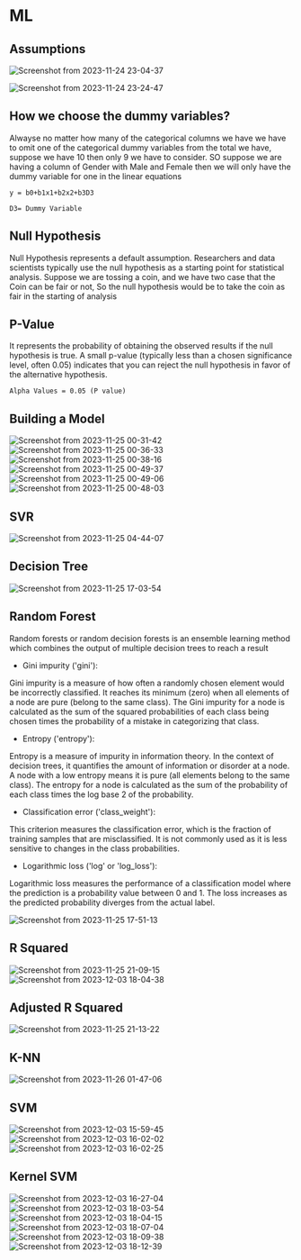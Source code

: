 # ML

## Assumptions
![Screenshot from 2023-11-24 23-04-37](https://github.com/shuklaritvik06/machine-learning-course/assets/72812470/b4e2d354-5b88-46a3-b17e-1161fa519db5)

![Screenshot from 2023-11-24 23-24-47](https://github.com/shuklaritvik06/machine-learning-course/assets/72812470/65d21ed3-f0a4-47f7-8273-c0a3144de2d6)

## How we choose the dummy variables?

Alwayse no matter how many of the categorical columns we have we have to omit one of the categorical dummy variables from the total we have, suppose we have 10 then only 9 we have to consider. SO suppose we are having a column of Gender with Male and Female then we will only have the dummy variable for one in the linear equations

```
y = b0+b1x1+b2x2+b3D3

D3= Dummy Variable
```

## Null Hypothesis

Null Hypothesis represents a default assumption. Researchers and data scientists typically use the null hypothesis as a starting point for statistical analysis. Suppose we are tossing a coin, and we have two case that the Coin can be fair or not, So the null hypothesis would be to take the coin as fair in the starting of analysis

 ## P-Value

It represents the probability of obtaining the observed results if the null hypothesis is true. A small p-value (typically less than a chosen significance level, often 0.05) indicates that you can reject the null hypothesis in favor of the alternative hypothesis.

```
Alpha Values = 0.05 (P value)
```

## Building a Model

![Screenshot from 2023-11-25 00-31-42](https://github.com/shuklaritvik06/machine-learning-course/assets/72812470/69837e27-77e2-4a66-ab42-8cb8f2aaf93c)
![Screenshot from 2023-11-25 00-36-33](https://github.com/shuklaritvik06/machine-learning-course/assets/72812470/32823ecc-2d54-4430-ad23-3622e1ca334c)
![Screenshot from 2023-11-25 00-38-16](https://github.com/shuklaritvik06/machine-learning-course/assets/72812470/b9bd62db-4e91-4a63-9c2a-5185ee3b1657)
![Screenshot from 2023-11-25 00-49-37](https://github.com/shuklaritvik06/machine-learning-course/assets/72812470/1d0fdfba-1090-41bc-b0db-d3304fd94a31)
![Screenshot from 2023-11-25 00-49-06](https://github.com/shuklaritvik06/machine-learning-course/assets/72812470/1ef68a6b-af62-4312-9657-f96c1ddef38a)
![Screenshot from 2023-11-25 00-48-03](https://github.com/shuklaritvik06/machine-learning-course/assets/72812470/56787e7d-e8cf-45fc-914d-72827d7156ca)

## SVR
![Screenshot from 2023-11-25 04-44-07](https://github.com/shuklaritvik06/machine-learning-course/assets/72812470/46fcb919-e7d5-4cd8-ad50-bba4065d9302)


## Decision Tree 

![Screenshot from 2023-11-25 17-03-54](https://github.com/shuklaritvik06/machine-learning-course/assets/72812470/c0baa31b-7402-4f00-b5e8-3b95d2164068)

## Random Forest

Random forests or random decision forests is an ensemble learning method which combines the output of multiple decision trees to reach a result

- Gini impurity ('gini'):

Gini impurity is a measure of how often a randomly chosen element would be incorrectly classified. It reaches its minimum (zero) when all elements of a node are pure (belong to the same class).
The Gini impurity for a node is calculated as the sum of the squared probabilities of each class being chosen times the probability of a mistake in categorizing that class.

- Entropy ('entropy'):

Entropy is a measure of impurity in information theory. In the context of decision trees, it quantifies the amount of information or disorder at a node. A node with a low entropy means it is pure (all elements belong to the same class).
The entropy for a node is calculated as the sum of the probability of each class times the log base 2 of the probability.

- Classification error ('class_weight'):

This criterion measures the classification error, which is the fraction of training samples that are misclassified.
It is not commonly used as it is less sensitive to changes in the class probabilities.

- Logarithmic loss ('log' or 'log_loss'):

Logarithmic loss measures the performance of a classification model where the prediction is a probability value between 0 and 1.
The loss increases as the predicted probability diverges from the actual label.

![Screenshot from 2023-11-25 17-51-13](https://github.com/shuklaritvik06/machine-learning-course/assets/72812470/90ecc884-a937-4807-9836-ffe13b79e869)

## R Squared
![Screenshot from 2023-11-25 21-09-15](https://github.com/shuklaritvik06/machine-learning-course/assets/72812470/b55b3f28-9587-40e8-bed6-98d8456416a5)
![Screenshot from 2023-12-03 18-04-38](https://github.com/shuklaritvik06/machine-learning-course/assets/72812470/a9dcdf28-e2b8-4106-bccd-0bce323bc96f)

## Adjusted R Squared

![Screenshot from 2023-11-25 21-13-22](https://github.com/shuklaritvik06/machine-learning-course/assets/72812470/cec1f84a-b624-48cc-aeea-f66f2e6ab99f)

## K-NN

![Screenshot from 2023-11-26 01-47-06](https://github.com/shuklaritvik06/machine-learning-course/assets/72812470/34151fe4-3fa1-4f83-99f2-54847bc24a37)

## SVM 

![Screenshot from 2023-12-03 15-59-45](https://github.com/shuklaritvik06/machine-learning-course/assets/72812470/9283716e-a73b-4e9d-9f86-79be2517c0a4)
![Screenshot from 2023-12-03 16-02-02](https://github.com/shuklaritvik06/machine-learning-course/assets/72812470/0f7982fe-4a35-401a-bd99-4ed1a4349216)
![Screenshot from 2023-12-03 16-02-25](https://github.com/shuklaritvik06/machine-learning-course/assets/72812470/5305b725-b58a-4650-8007-d26c479c104f)

## Kernel SVM

![Screenshot from 2023-12-03 16-27-04](https://github.com/shuklaritvik06/machine-learning-course/assets/72812470/9e8c30a2-1449-4794-a443-86ad6b0e473c)
![Screenshot from 2023-12-03 18-03-54](https://github.com/shuklaritvik06/machine-learning-course/assets/72812470/de4f618f-67b9-4440-b3a8-4263ca1ca6ab)
![Screenshot from 2023-12-03 18-04-15](https://github.com/shuklaritvik06/machine-learning-course/assets/72812470/0754e55b-7273-4100-80fa-b5d5aefc3b4e)
![Screenshot from 2023-12-03 18-07-04](https://github.com/shuklaritvik06/machine-learning-course/assets/72812470/d55db904-231f-47d9-b7fe-3d0cd0f844ed)
![Screenshot from 2023-12-03 18-09-38](https://github.com/shuklaritvik06/machine-learning-course/assets/72812470/6c10bdec-a0d0-4c6c-9073-2b84125c9c3e)
![Screenshot from 2023-12-03 18-12-39](https://github.com/shuklaritvik06/machine-learning-course/assets/72812470/b5b615ab-9982-4754-ab14-8fd11dcec7a7)

